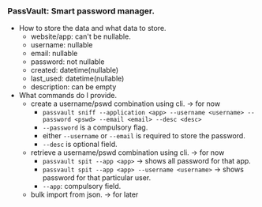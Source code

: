 ### PassVault: Smart password manager.


* How to store the data and what data to store.
  * website/app: can't be nullable.
  * username: nullable
  * email: nullable
  * password: not nullable
  * created: datetime(nullable)
  * last_used: datetime(nullable)
  * description: can be empty
* What commands do I provide.
  * create a username/pswd combination using cli. -> for now
    * `passvault sniff --application <app> --username <username> --password <pswd> --email <email> --desc <desc>`
    * `--password` is a compulsory flag.
    * either `--username` or `--email` is required to store the password.
    * `--desc` is optional field.
  * retrieve a username/pswd combination using cli. -> for now
    * `passvault spit --app <app>` -> shows all password for that app.
    * `passvault spit --app <app> --username <username>` -> shows password for that particular user.
    * `--app`: compulsory field.
  * bulk import from json. -> for later